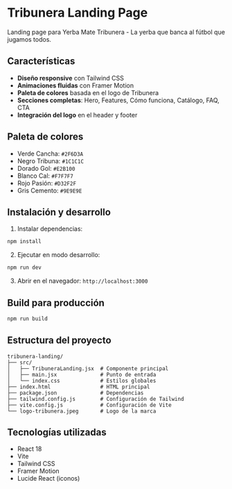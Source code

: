 # Tribunera Landing Page

Landing page para Yerba Mate Tribunera - La yerba que banca al fútbol que jugamos todos.

## Características

- **Diseño responsive** con Tailwind CSS
- **Animaciones fluidas** con Framer Motion
- **Paleta de colores** basada en el logo de Tribunera
- **Secciones completas**: Hero, Features, Cómo funciona, Catálogo, FAQ, CTA
- **Integración del logo** en el header y footer

## Paleta de colores

- Verde Cancha: `#2F6D3A`
- Negro Tribuna: `#1C1C1C`
- Dorado Gol: `#E2B100`
- Blanco Cal: `#F7F7F7`
- Rojo Pasión: `#D32F2F`
- Gris Cemento: `#9E9E9E`

## Instalación y desarrollo

1. Instalar dependencias:
```bash
npm install
```

2. Ejecutar en modo desarrollo:
```bash
npm run dev
```

3. Abrir en el navegador: `http://localhost:3000`

## Build para producción

```bash
npm run build
```

## Estructura del proyecto

```
tribunera-landing/
├── src/
│   ├── TribuneraLanding.jsx  # Componente principal
│   ├── main.jsx              # Punto de entrada
│   └── index.css             # Estilos globales
├── index.html                # HTML principal
├── package.json              # Dependencias
├── tailwind.config.js        # Configuración de Tailwind
├── vite.config.js            # Configuración de Vite
└── logo-tribunera.jpeg       # Logo de la marca
```

## Tecnologías utilizadas

- React 18
- Vite
- Tailwind CSS
- Framer Motion
- Lucide React (iconos)




